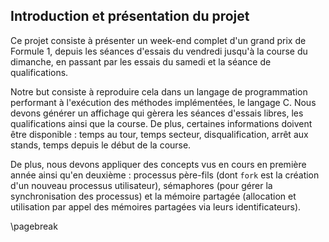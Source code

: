 Introduction et présentation du projet
--------------------------------------

Ce projet consiste à présenter un week-end complet d'un grand prix de Formule 1, depuis les séances d'essais du vendredi jusqu'à la course du dimanche, en passant par les essais du samedi et la séance de qualifications.

Notre but consiste à reproduire cela dans un langage de programmation performant à l'exécution des méthodes implémentées, le langage C.
Nous devons générer un affichage qui gèrera les séances d'essais libres, les qualifications ainsi que la course.
De plus, certaines informations doivent être disponible : temps au tour, temps secteur, disqualification, arrêt aux stands, temps depuis le début de la course.

De plus, nous devons appliquer des concepts vus en cours en première année ainsi qu'en deuxième : processus père-fils (dont `fork` est la création d'un nouveau processus utilisateur), sémaphores (pour gérer la synchronisation des processus) et la mémoire partagée (allocation et utilisation par appel des mémoires partagées via leurs identificateurs).

\pagebreak